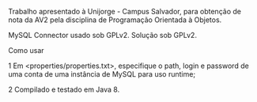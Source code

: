 Trabalho apresentado à Unijorge - Campus Salvador, para obtenção de nota da AV2 pela disciplina de Programação Orientada à Objetos. 

MySQL Connector usado sob GPLv2.
Solução sob GPLv2.


Como usar

1 Em <properties/properties.txt>, especifique o path, login e password de uma conta de uma instância de MySQL para uso runtime;

2 Compilado e testado em Java 8.
